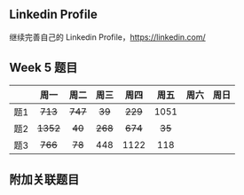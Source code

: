 ## Linkedin Profile

继续完善自己的 Linkedin Profile，https://linkedin.com/

## Week 5 题目
|       | 周一    | 周二   |  周三 |   周四 |   周五  | 周六 |  周日 |
| :----:| :----: | :----:|:----:  |:----: |:----: |:----:|:----: |
| 题1   |~~713~~ |~~747~~|~~39~~  |~~229~~|1051    | 
| 题2   |~~1352~~|~~40~~ |~~268~~ |~~674~~|~~35~~   |    
| 题3   |~~766~~ |~~78~~ |448     |1122  |118     |    


## 附加关联题目
